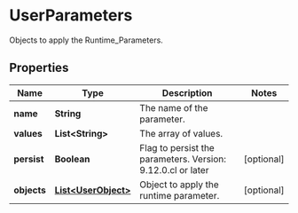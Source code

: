 

# UserParameters

Objects to apply the Runtime_Parameters.

## Properties

| Name | Type | Description | Notes |
|------------ | ------------- | ------------- | -------------|
|**name** | **String** | The name of the parameter. |  |
|**values** | **List&lt;String&gt;** | The array of values. |  |
|**persist** | **Boolean** | Flag to persist the parameters.    Version: 9.12.0.cl or later  |  [optional] |
|**objects** | [**List&lt;UserObject&gt;**](UserObject.md) | Object to apply the runtime parameter. |  [optional] |



